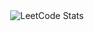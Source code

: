 <div align="center">
  <img src="https://leetcard.jacoblin.cool/madhu-a?theme=wtf&font=Sora&ext=heatmap" alt="LeetCode Stats" />
</div>
